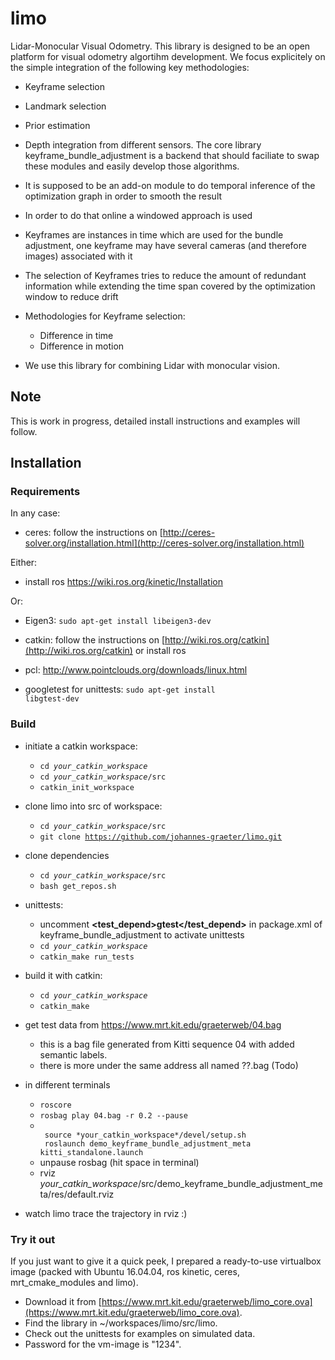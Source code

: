 # limo
Lidar-Monocular Visual Odometry.
This library is designed to be an open platform for visual odometry algortihm development.
We focus explicitely on the simple integration of the following key methodologies:
* Keyframe selection
* Landmark selection
* Prior estimation
* Depth integration from different sensors.
The core library keyframe_bundle_adjustment is a backend that should faciliate to swap these modules and easily develop those algorithms.

* It is supposed to be an add-on module to do temporal inference of the optimization graph in order to smooth the result
* In order to do that online a windowed approach is used
* Keyframes are instances in time which are used for the bundle adjustment, one keyframe may have several cameras (and therefore images) associated with it
* The selection of Keyframes tries to reduce the amount of redundant information while extending the time span covered by the optimization window to reduce drift
* Methodologies for Keyframe selection:
  * Difference in time
  * Difference in motion

* We use this library for combining Lidar with monocular vision.

## Note

This is work in progress, detailed install instructions and examples will follow.

## Installation

### Requirements

In any case:

* ceres: follow the instructions on [http://ceres-solver.org/installation.html](http://ceres-solver.org/installation.html)

Either:

* install ros https://wiki.ros.org/kinetic/Installation

Or:

* Eigen3: <code>sudo apt-get install libeigen3-dev</code>

* catkin: follow the instructions on [http://wiki.ros.org/catkin](http://wiki.ros.org/catkin) or install ros

* pcl: http://www.pointclouds.org/downloads/linux.html

* googletest for unittests: <code>sudo apt-get install libgtest-dev</code>

### Build

* initiate a catkin workspace:
    * <code>cd *your_catkin_workspace*</code>
    * <code>cd *your_catkin_workspace*/src</code>
    * <code>catkin_init_workspace</code>

* clone limo into src of workspace:
    * <code>cd *your_catkin_workspace*/src</code>
    * <code>git clone https://github.com/johannes-graeter/limo.git</code>

* clone dependencies 
    * <code>cd *your_catkin_workspace*/src</code>
    * <code>bash get_repos.sh</code>

* unittests:
    * uncomment **<test_depend>gtest</test_depend>** in package.xml of keyframe_bundle_adjustment to activate unittests
    * <code>cd *your_catkin_workspace*</code>
    * <code>catkin_make run_tests</code>

* build it with catkin:
    * <code>cd *your_catkin_workspace*</code>
    * <code>catkin_make</code>

* get test data from https://www.mrt.kit.edu/graeterweb/04.bag
    * this is a bag file generated from Kitti sequence 04 with added semantic labels.
    * there is more under the same address all named ??.bag (Todo)
* in different terminals
    * <code>roscore</code>
    * <code>rosbag play 04.bag -r 0.2 --pause</code>
    * <code>
       source *your_catkin_workspace*/devel/setup.sh
       roslaunch demo_keyframe_bundle_adjustment_meta kitti_standalone.launch</code>
    * unpause rosbag (hit space in terminal)
    * rviz *your_catkin_workspace*/src/demo_keyframe_bundle_adjustment_meta/res/default.rviz
 * watch limo trace the trajectory in rviz :)
 
### Try it out

If you just want to give it a quick peek, I prepared a ready-to-use virtualbox image (packed with Ubuntu 16.04.04, ros kinetic, ceres, mrt_cmake_modules and limo).

* Download it from [https://www.mrt.kit.edu/graeterweb/limo_core.ova](https://www.mrt.kit.edu/graeterweb/limo_core.ova).
* Find the library in ~/workspaces/limo/src/limo.
* Check out the unittests for examples on simulated data.
* Password for the vm-image is "1234".
